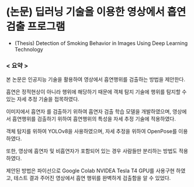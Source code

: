# (논문) 딥러닝 기술을 이용한 영상에서 흡연검출 프로그램
- (Thesis) Detection of Smoking Behavior in Images Using Deep Learning Technology

### < 요약 > 
본 논문은 인공지능 기술을 활용하여 영상에서 흡연행위를 검출하는 방법을 제안한다.

흡연은 정적현상이 아니라 행위에 해당하기 때문에 객체 탐지 기술에 행위를 탐지할 수 있는 자세 추정 기술을 접목하였다. 

이미지에서 흡연자 를 검출하기 위하여 흡연자 검출 학습 모델을 개발하였으며, 영상에서 흡연행위를 검출하기 위하여 흡연행위의 특성을 자세 추정 기술에 적용하였다.

객체 탐지를 위하여 YOLOv8을 사용하였으며, 자세 추정을 위하여 OpenPose를 이용하였다.

또한, 영상에 흡연자 및 비흡연자가 포함되어 있는 경우 사람들만 분리하는 방법도 적용하였다. 

제안된 방법은 파이선으로 Google Colab NVIDEA Tesla T4 GPU를 사용구현 하였고, 테스트 결과 주어진 영상에서 흡연 행위를 완벽하게 검출함을 알 수 있었다.
